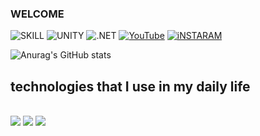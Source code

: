 ### WELCOME
![SKILL](https://img.shields.io/badge/C%23-239120?style=for-the-badge&logo=c-sharp&logoColor=white)
![UNITY](https://img.shields.io/badge/Unity-100000?style=for-the-badge&logo=unity&logoColor=white)
![.NET](https://img.shields.io/badge/.NET-5C2D91?style=for-the-badge&logo=.net&logoColor=white)
[![YouTube](https://img.shields.io/badge/YouTube-FF0000?style=for-the-badge&logo=youtube&logoColor=white
)](https://www.youtube.com/@Alitinhaofc)
[![iNSTARAM](https://img.shields.io/badge/Instagram-E4405F?style=for-the-badge&logo=instagram&logoColor=white
)]([https://www.youtube.com/@Alitinhaofc](https://www.instagram.com/litinha_dev?utm_source=qr&igsh=ajFoZ2gxMTdpanp6))

![Anurag's GitHub stats](https://github-readme-stats.vercel.app/api?username=anuraghazra&show_icons=true&theme=dracula)

## technologies that I use in my daily life

<div style="display: inline_block"></br>
<img aling="center" src="https://img.shields.io/badge/C%23-239120?style=for-the-badge&logo=c-sharp&logoColor=white" />
  <img aling="center" src="https://img.shields.io/badge/Python-3776AB?style=for-the-badge&logo=python&logoColor=white" />
  <img aling="center" src="https://img.shields.io/badge/Node.js-43853D?style=for-the-badge&logo=node.js&logoColor=white" />
</div>
